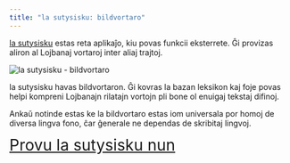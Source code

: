 ```yaml
---
title: "la sutysisku: bildvortaro"
---
```


[la sutysisku](https://la-lojban.github.io/sutysisku/lojban/#seskari=cnano&versio=masno&sisku=marvellous&bangu=en) estas reta aplikaĵo, kiu povas funkcii eksterrete. Ĝi provizas aliron al Lojbanaj vortaroj inter aliaj trajtoj.

![la sutysisku - bildvortaro](/assets/pixra/arxivo/sutysisku_xraste.png)

la sutysisku havas bildvortaron. Ĝi kovras la bazan leksikon kaj foje povas helpi kompreni Lojbanajn rilatajn vortojn pli bone ol enuigaj tekstaj difinoj.

Ankaŭ notinde estas ke la bildvortaro estas iom universala por homoj de diversa lingva fono, ĉar ĝenerale ne dependas de skribitaj lingvoj.

<div style="font-size:200%;">
<a href="https://la-lojban.github.io/sutysisku/lojban/#seskari=cnano&versio=masno&sisku=klama&bangu=en">Provu la sutysisku nun</a>
</div>
